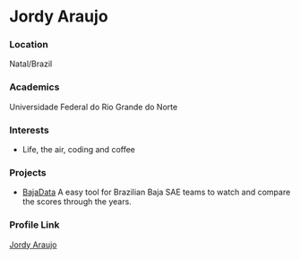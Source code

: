 # Jordy Araujo

### Location

Natal/Brazil

### Academics

Universidade Federal do Rio Grande do Norte

### Interests

- Life, the air, coding and coffee

### Projects

- [BajaData](https://github.com/JordyAraujo/BajaData) A easy tool for Brazilian Baja SAE teams to watch and compare the scores through the years.

### Profile Link

[Jordy Araujo](jordyaraujo.github.io)
